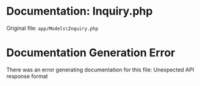 # Documentation: Inquiry.php

Original file: `app/Models\Inquiry.php`

# Documentation Generation Error

There was an error generating documentation for this file: Unexpected API response format